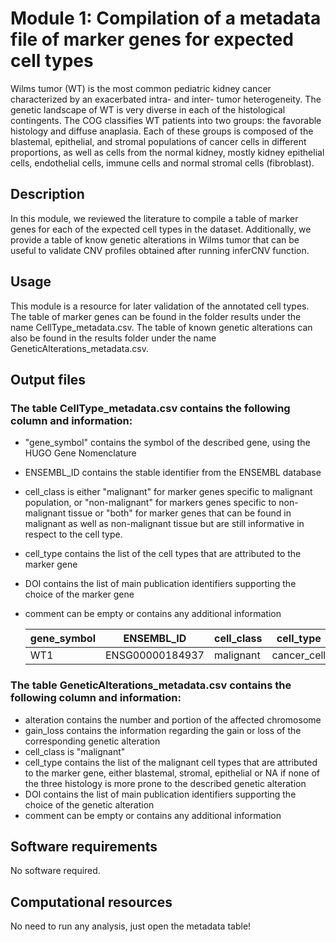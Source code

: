 # Module 1: Compilation of a metadata file of marker genes for expected cell types

Wilms tumor (WT) is the most common pediatric kidney cancer characterized by an exacerbated intra- and inter- tumor heterogeneity. The genetic landscape of WT is very diverse in each of the histological contingents. The COG classifies WT patients into two groups: the favorable histology and diffuse anaplasia. Each of these groups is composed of the blastemal, epithelial, and stromal populations of cancer cells in different proportions, as well as cells from the normal kidney, mostly kidney epithelial cells, endothelial cells, immune cells and normal stromal cells (fibroblast).

## Description

In this module, we reviewed the literature to compile a table of marker genes for each of the expected cell types in the dataset. Additionally, we provide a table of know genetic alterations in Wilms tumor that can be useful to validate CNV profiles obtained after running inferCNV function. 

## Usage

This module is a resource for later validation of the annotated cell types. The table of marker genes can be found in the folder results under the name CellType_metadata.csv. The table of known genetic alterations can also be found in the results folder under the name GeneticAlterations_metadata.csv.

## Output files

### The table CellType_metadata.csv contains the following column and information:
- "gene_symbol" contains the symbol of the described gene, using the HUGO Gene Nomenclature
- ENSEMBL_ID contains the stable identifier from the ENSEMBL database
- cell_class is either "malignant" for marker genes specific to malignant population, or "non-malignant" for markers genes specific to non-malignant tissue or "both" for marker genes that can be found in malignant as well as non-malignant tissue but are still informative in respect to the cell type.
- cell_type contains the list of the cell types that are attributed to the marker gene
- DOI contains the list of main publication identifiers supporting the choice of the marker gene
- comment can be empty or contains any additional information

  |gene_symbol|ENSEMBL_ID|cell_class|cell_type|DOI|comment|
  |---|---|---|---|---|---|
  |WT1|ENSG00000184937|malignant|cancer_cell|10.1242/dev.153163|Tumor_suppressor_WT1_is_lost_in_some_WT_cells|



### The table GeneticAlterations_metadata.csv contains the following column and information:
- alteration contains the number and portion of the affected chromosome
- gain_loss contains the information regarding the gain or loss of the corresponding genetic alteration
- cell_class is "malignant" 
- cell_type contains the list of the malignant cell types that are attributed to the marker gene, either blastemal, stromal, epithelial or NA if none of the three histology is more prone to the described genetic alteration
- DOI contains the list of main publication identifiers supporting the choice of the genetic alteration
- comment can be empty or contains any additional information


## Software requirements

No software required.

## Computational resources

No need to run any analysis, just open the metadata table!

